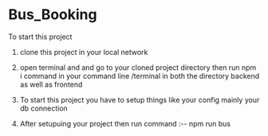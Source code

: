 # Bus_Booking

To start this project 
 1. clone this project in your local network 
 2. open terminal and and go to your cloned project directory then run npm i command in your command line /terminal in both the directory backend as well as frontend 
 
 3. To start this project you have to setup things like your config mainly your db connection
 4. After setupuing your project then run command  :-- npm run bus
